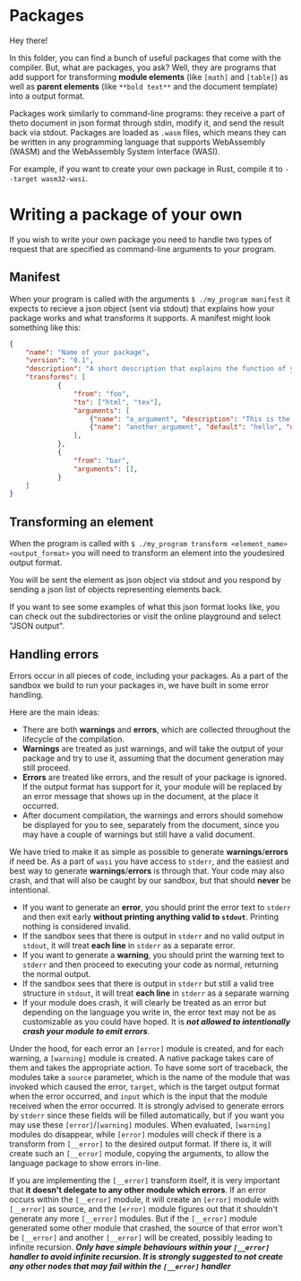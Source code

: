 # Packages

Hey there!

In this folder, you can find a bunch of useful packages that come with the compiler. But, what are packages, you ask? Well, they are programs that add support for transforming **module elements** (like `[math]` and `[table]`) as well as **parent elements** (like `**bold text**` and the document template) into a output format.

Packages work similarly to command-line programs: they receive a part of theto document in json format through stdin, modify it, and send the result back via stdout. Packages are loaded as `.wasm` files, which means they can be written in any programming language that supports WebAssembly (WASM) and the WebAssembly System Interface (WASI).

For example, if you want to create your own package in Rust, compile it to `--target wasm32-wasi`.


# Writing a package of your own
If you wish to write your own package you need to handle two types of request that are specified as command-line arguments to your program.

## Manifest
When your program is called with the arguments `$ ./my_program manifest` it expects to recieve a json object (sent via stdout) that explains how your package works and what transforms it supports. A manifest might look something like this:
```json
{
    "name": "Name of your package",
    "version": "0.1",
    "description": "A short description that explains the function of your package",
    "transforms": [
            {
                "from": "foo",
                "to": ["html", "tex"],
                "arguments": [
                    {"name": "a_argument", "description": "This is the description for the argument 'a_argument'"},
                    {"name": "another_argument", "default": "hello", "description": "..."}
                ],
            },
            {
                "from": "bar",
                "arguments": [],
            }
    ]
}
```

## Transforming an element
When the program is called with `$ ./my_program transform <element_name> <output_format>` you will need to transform an element into the youdesired output format.

You will be sent the element as json object via stdout and you respond by sending a json list of objects representing elements back.

If you want to see some examples of what this json format looks like, you can check out the subdirectories or visit the online playground and select "JSON output".

## Handling errors

Errors occur in all pieces of code, including your packages. As a part of the sandbox we build to run your packages in, we have built in some error handling.

Here are the main ideas:

* There are both **warnings** and **errors**, which are collected throughout the lifecycle of the compilation.
* **Warnings** are treated as just warnings, and will take the output of your package and try to use it, assuming that the document generation may still proceed.
* **Errors** are treated like errors, and the result of your package is ignored. If the output format has support for it, your module will be replaced by an error message that shows up in the document, at the place it occurred.
* After document compilation, the warnings and errors should somehow be displayed for you to see, separately from the document, since you may have a couple of warnings but still have a valid document.

We have tried to make it as simple as possible to generate **warnings**/**errors** if need be. As a part of `wasi` you have access to `stderr`, and the easiest and best way to generate **warnings**/**errors** is through that. Your code may also crash, and that will also be caught by our sandbox, but that should **never** be intentional.

* If you want to generate an **error**, you should print the error text to `stderr` and then exit early **without printing anything valid to `stdout`**. Printing nothing is considered invalid.
* If the sandbox sees that there is output in `stderr` and no valid output in `stdout`, it will treat **each line** in `stderr` as a separate error.
* If you want to generate a **warning**, you should print the warning text to `stderr` and then proceed to executing your code as normal, returning the normal output.
* If the sandbox sees that there is output in `stderr` but still a valid tree structure in `stdout`, it will treat **each line** in `stderr` as a separate warning
* If your module does crash, it will clearly be treated as an error but depending on the language you write in, the error text may not be as customizable as you could have hoped. It is
  ***not allowed to intentionally crash your module to emit errors***.

Under the hood, for each error an `[error]` module is created, and for each warning, a `[warning]` module is created. A native package takes care of them and takes the appropriate action. To have some sort of traceback, the modules take a `source` parameter, which is the name of the module that was invoked which caused the error, `target`, which is the target output format when the error occurred, and `input` which is the input that the module received when the error occurred. It is strongly advised to generate errors by `stderr` since these fields will be filled automatically, but if you want you may use these `[error]`/`[warning]` modules. When evaluated, `[warning]` modules do disappear, while `[error]` modules will check if there is a transform from `[__error]` to the desired output format. If there is, it will create such an `[__error]` module, copying the arguments, to allow the language package to show errors in-line.

If you are implementing the `[__error]` transform itself, it is very important that **it doesn't delegate to any other module which errors**. If an error occurs within the `[__error]` module, it will create an `[error]` module with `[__error]` as source, and the `[error]` module figures out that it shouldn't generate any more `[__error]` modules. But if the `[__error]` module generated some other module that crashed, the source of that error won't be `[__error]` and another `[__error]` will be created, possibly leading to infinite recursion. ***Only have simple behaviours within your `[__error]` handler to avoid infinite recursion. It is strongly suggested to not create any other nodes that may fail within the `[__error]` handler***
